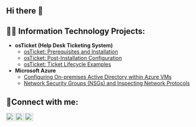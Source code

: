 ## Hi there 👋

<h2>👨‍💻 Information Technology Projects:</h2>

- <b>osTicket (Help Desk Ticketing System)</b>
  - [osTicket: Prerequisites and Installation](https://github.com/FrederickC410/osticket-prereqs)
  - [osTicket: Post-Installation Configuration](https://github.com/FrederickC410/post-install-config)
  - [osTicket: Ticket Lifecycle Examples](https://github.com/FrederickC410/ticket-lifecycle)
- <b>Microsoft Azure</b>
  - [Configuring On-premises Active Directory within Azure VMs](https://github.com/FrederickC410/configure-ad)
  - [Network Security Groups (NSGs) and Inspecting Network Protocols](https://github.com/FrederickC410/azure-network-protocol)

<h2>🤳Connect with me:</h2>

[<img align="left" alt="Josh | Twitter" width="22px" src="https://cdn.jsdelivr.net/npm/simple-icons@v3/icons/twitter.svg" />][twitter]
[<img align="left" alt="Josh | LinkedIn" width="22px" src="https://cdn.jsdelivr.net/npm/simple-icons@v3/icons/linkedin.svg" />][linkedin]
[<img align="left" alt="Josh | Instagram" width="22px" src="https://cdn.jsdelivr.net/npm/simple-icons@v3/icons/instagram.svg" />][instagram]

[twitter]: https://twitter.com/Josh
[instagram]: https://www.instagram.com/Josh
[linkedin]: https://linkedin.com/in/Josh
